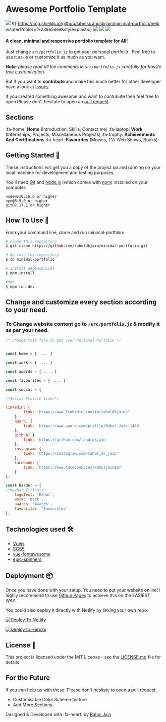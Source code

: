 #  Awesome Portfolio Template
![](https://img.shields.io/github/license/rahuldkjain/minimal-portfolio?color=8e5dee&style=plastic) ![](https://img.shields.io/github/labels/rahuldkjain/minimal-portfolio/help wanted?color=%238e5dee&style=plastic) ![](https://img.shields.io/github/issues/rahuldkjain/minimal-portfolio?color=%238e5dee&style=plastic)   ![](https://img.shields.io/github/last-commit/rahuldkjain/minimal-portfolio?color=%238e5dee&style=plastic)  ![](https://img.shields.io/github/languages/code-size/rahuldkjain/minimal-portfolio?color=%238e5dee&style=plastic)

#### A clean, minimal and responsive portfolio template for All!

Just change `src/portfolio.js` to get your personal portfolio . Feel free to use it as-is or customize it as much as you want.

**Note**: *please read all the comments in `src/portfolio.js` carefully for hassle free customisation.*

But if you want to **contribute** and make this much better for other developer have a look at [Issues](https://github.com/rahuldkjain/minimal-portfolio/issues).

If you created something awesome and want to contribute then feel free to open Please don't hesitate to open an [pull request](https://github.com/rahuldkjain/minimal-portfolio/pulls).

## Sections 
:fa-home: **Home** (Introduction, Skills, Contact me)
:fa-laptop: **Work** (Internships, Projects, Miscellaneous Projects)
:fa-trophy:  **Achievements And Certifications**
:fa-heart: **Favourites** (Movies, TV/ Web Shows, Books)

## Getting Started 🚀

These instructions will get you a copy of the project up and running on your local machine for development and testing purposes.

You'll need [Git](https://git-scm.com) and [Node.js](https://nodejs.org/en/download/) (which comes with [npm](http://npmjs.com)) installed on your computer.

```
node@v10.16.0 or higher
npm@6.9.0 or higher
git@2.17.1 or higher
```

## How To Use 🔧

From your command line, clone and run minimal-portfolio:

```bash
# Clone this repository
$ git clone https://github.com/rahuldkjain/minimal-portfolio.git

# Go into the repository
$ cd minimal-portfolio

# Install dependencies
$ npm install

#Run 
$ npm run dev

```

## Change and customize every section according to your need.

### To Change website content go to `/src/portfolio.js` & modify it as per your need.


```javascript
/* Change this file to get your Personal Porfolio */


const home = { .... }

const work = { .... }

const awards = { .... } 

const favourites = { .... }

const social = {

/*Social Profile links*/

linkedin: {
        link: 'https://www.linkedin.com/in/rahuldkjain/'
    },
    quora: {
        link: 'https://www.quora.com/profile/Rahul-Jain-1489'
    },
    github: {
        link: 'https://github.com/rahuldkjain'
    },
    instagram: {
        link: 'https://instagram.com/rahul_dk_jain'
    },
    facebook: {
        link: 'https://www.facebook.com/rahuljain997'
    }
};

const header = {
/*Navbar Titles*/
    logoText: 'Rahul',
    work: 'Work',
    awards: 'Awards',
    favourites: 'Favourites'
};

```

## Technologies used 🛠️

- [Vuejs](https://vuejs.org/)
- [SCSS](https://sass-lang.com/documentation/syntax) 
- [vue-fontawesome](https://github.com/FortAwesome/vue-fontawesome) 
- [epic-spinners](https://github.com/epicmaxco/epic-spinners)


## Deployment 📦 
Once you have done with your setup. You need to put your website online!
I highly recommend to use [Github Pages](https://cli.vuejs.org/guide/deployment.html#github-pages) to achieve this on the EASIEST WAY. 

You could also deploy it directly with Netlify by linking your own repo.

[![Deploy To Netlify](https://www.netlify.com/img/deploy/button.svg)](https://cli.vuejs.org/guide/deployment.html#netlify)

[![Deploy to Heroku](https://www.herokucdn.com/deploy/button.svg)](https://cli.vuejs.org/guide/deployment.html#heroku)



## License 📄

This project is licensed under the MIT License - see the [LICENSE.md](./LICENSE) file for details




## For the Future 
If you can help us with these. Please don't hesitate to open a [pull request](https://github.com/rahuldkjain/minimal-portfolio/pulls).

- Customisable Color Scheme feature
- Add More Sections

Designed & Developed with :fa-heart: by [Rahul Jain](https://github.com/rahuldkjain "Rahul Jain")